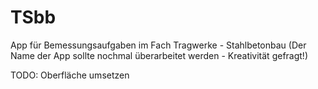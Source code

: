 # TSbb
App für Bemessungsaufgaben im Fach Tragwerke - Stahlbetonbau (Der Name der App sollte nochmal überarbeitet werden - Kreativität gefragt!)

TODO: Oberfläche umsetzen

